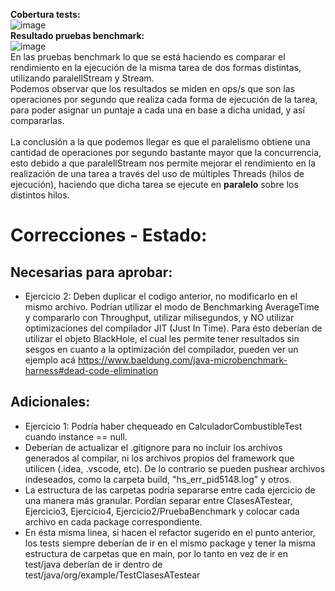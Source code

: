 <b>Cobertura tests:</b>
<br>
![image](https://github.com/mijaelsegura03/ucse-prog2-2023-U2-Segura/assets/130618172/e91fdf3d-3013-4d48-a63d-40160240722e)
<br>
<b>Resultado pruebas benchmark:</b>
<br>
![image](https://github.com/mijaelsegura03/ucse-prog2-2023-U2-Segura/assets/130618172/261caa56-39ba-4f1b-b6f3-d01abc81aa2d)
<br>
En las pruebas benchmark lo que se está haciendo es comparar el rendimiento en la ejecución de la misma tarea de dos
formas distintas, utilizando paralellStream y Stream.
<br>
Podemos observar que los resultados se miden en ops/s que son las operaciones por segundo que realiza cada forma de
ejecución de la tarea, para poder asignar un puntaje a cada una en base a dicha unidad, y así compararlas.
<br>
<br>
La conclusión a la que podemos llegar es que el paralelismo obtiene una cantidad de operaciones por segundo bastante
mayor que la concurrencia, esto debido a que paralellStream nos permite
mejorar el rendimiento en la realización de una tarea a través del uso de múltiples Threads (hilos de ejecución),
haciendo que dicha tarea se ejecute en <b>paralelo</b> sobre los distintos
hilos.

# Correcciones - Estado:

## Necesarias para aprobar:

- Ejercicio 2: Deben duplicar el codigo anterior, no modificarlo en el mismo archivo. Podrían utilizar el modo de
  Benchmarking AverageTime y compararlo con Throughput, utilizar milisegundos, y NO utilizar optimizaciones del
  compilador JIT (Just In Time). Para ésto deberían de utilizar el objeto BlackHole, el cual les permite tener
  resultados sin sesgos en cuanto a la optimización del compilador, pueden ver un ejemplo
  acá https://www.baeldung.com/java-microbenchmark-harness#dead-code-elimination

## Adicionales:

- Ejercicio 1: Podría haber chequeado en CalculadorCombustibleTest cuando instance == null.
- Deberían de actualizar el .gitignore para no incluir los archivos generados al compilar, ni los archivos propios del
  framework que utilicen (.idea, .vscode, etc). De lo contrario se pueden pushear archivos indeseados, como la carpeta
  build, "hs_err_pid5148.log" y otros.
- La estructura de las carpetas podría separarse entre cada ejercicio de una manera más granular. Pordían separar entre
  ClasesATestear, Ejercicio3, Ejercicio4, Ejercicio2/PruebaBenchmark y colocar cada archivo en cada package correspondiente.
- En ésta misma linea, si hacen el refactor sugerido en el punto anterior, los tests siempre deberían de ir en el mismo
  package y tener la misma estructura de carpetas que en main, por lo tanto en vez de ir en test/java deberían de ir
  dentro de test/java/org/example/TestClasesATestear